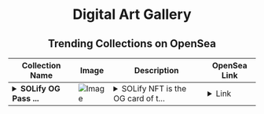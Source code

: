 <div align="center">

# Digital Art Gallery

## Trending Collections on OpenSea

| Collection Name                       | Image                                                                                     | Description                       | OpenSea Link                                                                                          |
|---------------------------------------|-------------------------------------------------------------------------------------------|-----------------------------------|--------------------------------------------------------------------------------------------------------|
| **<details><summary>SOLify OG Pass ...</summary>SOLify OG Pass Collection</details>** | ![Image](https://i.seadn.io/s/raw/files/2add875f5b639051e7cd0542a7ab88bc.png?w=500&auto=format?w=200&auto=format) | <details><summary>SOLify NFT is the OG card of t...</summary>SOLify NFT is the OG card of the Solifypad platform. Holders of this NFT can receive platform token airdrops and corresponding platform benefits.</details> | <details><summary>Link</summary>[SOLify OG Pass Collection](https://opensea.io/collection/solify-og-pass-collection)</details> |

</div>